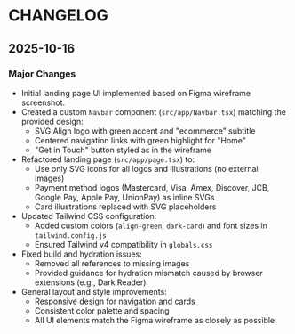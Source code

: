 # CHANGELOG

## 2025-10-16

### Major Changes
- Initial landing page UI implemented based on Figma wireframe screenshot.
- Created a custom `Navbar` component (`src/app/Navbar.tsx`) matching the provided design:
  - SVG Align logo with green accent and "ecommerce" subtitle
  - Centered navigation links with green highlight for "Home"
  - "Get in Touch" button styled as in the wireframe
- Refactored landing page (`src/app/page.tsx`) to:
  - Use only SVG icons for all logos and illustrations (no external images)
  - Payment method logos (Mastercard, Visa, Amex, Discover, JCB, Google Pay, Apple Pay, UnionPay) as inline SVGs
  - Card illustrations replaced with SVG placeholders
- Updated Tailwind CSS configuration:
  - Added custom colors (`align-green`, `dark-card`) and font sizes in `tailwind.config.js`
  - Ensured Tailwind v4 compatibility in `globals.css`
- Fixed build and hydration issues:
  - Removed all references to missing images
  - Provided guidance for hydration mismatch caused by browser extensions (e.g., Dark Reader)
- General layout and style improvements:
  - Responsive design for navigation and cards
  - Consistent color palette and spacing
  - All UI elements match the Figma wireframe as closely as possible
